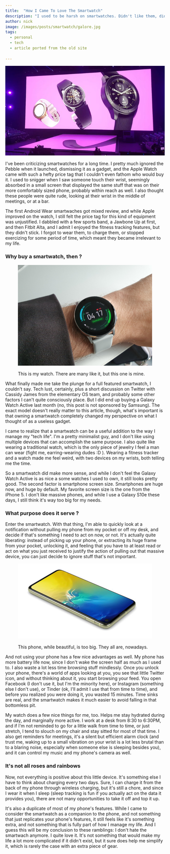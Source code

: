 ```yaml
---
title:  "How I Came To Love The Smartwatch"
description: "I used to be harsh on smartwatches. Didn't like them, didn't want them, and kinda made fun of people using them. Now, I have one..."
author: nick
image: /images/posts/smartwatch/galore.jpg
tags:
  - personal
  - tech
  - article ported from the old site

---
```


![smartwatches](/images/posts/smartwatch/galore.jpg)

I've been criticizing smartwatches for a long time. I pretty much ignored the Pebble when it launched, dismissing it as a gadget, and the Apple Watch came with such a hefty price tag that I couldn't even fathom who would buy it. I used to snigger when I saw someone touch their wrist, seemingly absorbed in a small screen that displayed the same stuff that was on their more comfortably sized phone, probably within reach as well. I also thought these people were quite rude, looking at their wrist in the middle of meetings, or at a bar.

The first Android Wear smartwaches got mixed review, and while Apple improved on the watch, I still felt the price tag for this kind of equipment was unjustified. I dabbled with a few sports band, a Jawbone Up at first, and then Fitbit Alta, and I admit I enjoyed the fitness tracking features, but they didn't stick. I forgot to wear them, to charge them, or stopped exercizing for some period of time, which meant they became irrelevant to my life.

### Why buy a smartwatch, then ?


<figure markdown="1">

![Parrot](/images/posts/smartwatch/mywatch.jpg)

<figcaption>This is my watch. There are many like it, but this one is mine.</figcaption>
</figure>

What finally made me take the plunge for a full featured smartwatch, I couldn't say. Tech lust, certainly, plus a short discussion on Twitter with Cassidy James from the elementary OS team, and probably some other factors I can't quite consciously place. But I did end up buying a Galaxy Watch Active last month (no, this post is not sponsored by Samsung). The exact model doesn't really matter to this article, though, what's important is that owning a smartwatch completely changed my perspective on what I thought of as a useless gadget.

I came to realize that a smartwatch can be a useful addition to the way I manage my "tech life". I'm a pretty minimalist guy, and I don't like using multiple devices that can accomplish the same purpose. I also quite like wearing a traditional watch, which is the only piece of jewelry I feel a man can wear (fight me, earring-wearing dudes :D ). Wearing a fitness tracker and a watch made me feel weird, with two devices on my wrists, both telling me the time.

So a smartwatch did make more sense, and while I don't feel the Galaxy Watch Active is as nice a some watches I used to own, it still looks pretty good. The second factor is smartphone screen size. Smartphones are huge now, and huge by default. My favorite screen size is the one from the iPhone 5. I don't like massive phones, and while I use a Galaxy S10e these days, I still think it's way too big for my needs.

### What purpose does it serve ?

Enter the smartwatch. With that thing, I'm able to quickly look at a notification without pulling my phone from my pocket or off my desk, and decide if that's something I need to act on now, or not. It's actually quite liberating: instead of picking up your phone, or extracting its huge frame from your pocket, unlocking it, and feeling that you have to at least read or act on what you just received to justify the action of pulling out that massive device, you can just decide to ignore stuff that's not important.


<figure markdown="1">

![Parrot](/images/posts/smartwatch/bigphone.jpg)

<figcaption>This phone, while beautiful, is too big. They all are, nowadays.</figcaption>
</figure>

And not using your phone has a few nice advantages as well. My phone has more battery life now, since I don't wake the screen half as much as I used to. I also waste a lot less time browsing stuff mindlessly. Once you unlock your phone, there's a world of apps looking at you, you see that little Twitter icon, and without thinking about it, you start browsing your feed. You open Facebook (I don't use it, but I'm the minority here), or Instagram (something else I don't use), or Tinder (ok, I'll admit I use that from time to time), and before you realized you were doing it, you wasted 15 minutes. Time sinks are real, and the smartwatch makes it much easier to avoid falling in that bottomless pit.

My watch does a few nice things for me, too. Helps me stay hydrated during the day, and marginally more active. I work at a desk from 8:30 to 6:30PM, and if I'm not reminded to go for a little walk from time to time, or just stretch, I tend to slouch on my chair and stay sitted for most of that time. I also get reminders for meetings, it's a silent but efficient alarm clock (and trust me, waking up to a small vibration on your wrist is a lot less brutal than to a blaring noise, especially when someone else is sleeping besides you), and it can control my music and my phone's camera as well.

### It's not all roses and rainbows

Now, not everything is positive about this little device. It's something else I have to think about charging every two days. Sure, I can charge it from the back of my phone through wireless charging, but it's still a chore, and since I wear it when I sleep (sleep tracking is fun if you actually act on the data it provides you), there are not many opportunities to take it off and top it up.

It's also a duplicate of most of my phone's features. While I came to consider the smartwatch as a companion to the phone, and not something that just replicates your phone's features, it still feels like it's something extra, and not something that is fully part of how I manage my life. And I guess this will be my conclusion to these ramblings: I don't hate the smartwach anymore. I quite love it. It's not something that would make my life a lot more complicated if it didn't exist, but it sure does help me simplify it, which is rarely the case with an extra piece of gear.
